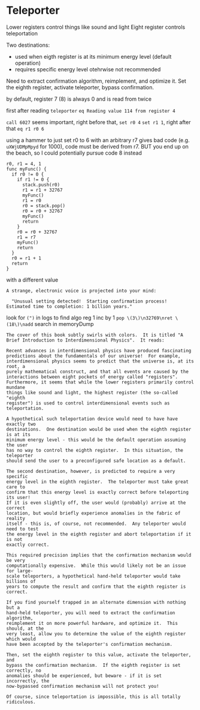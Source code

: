 # Teleporter

Lower registers control things like sound and light
Eight register controls teleportation

Two destinations:
* used when eigth register is at its minimum energy level (default operation)
* requires specific energy level otehrwise not recommended

Need to extract confirmation algorithm, reimplement, and optimize it.
Set the eighth register, activate teleporter, bypass confirmation.

by default, register 7 (8) is always 0 and is read from twice

first after reading `teleporter`
`eq Reading value 114 from register 4`

`call 6027` seems important, right before that, `set r0 4` `set r1 1`, right after that `eq r1 r0 6`

using a hammer to just set r0 to 6 with an arbitrary r7 gives bad code (e.g. `uXWjUDMpMpyd` for 1000), code must be derived from r7. BUT you end up on the beach, so I could potentially pursue code 8 instead
```
r0, r1 = 4, 1
func myFunc() {
  if r0 != 0 {
    if r1 != 0 {
      stack.push(r0)
      r1 = r1 + 32767
      myFunc()
      r1 = r0
      r0 = stack.pop()
      r0 = r0 + 32767
      myFunc()
      return
    }
    r0 = r0 + 32767
    r1 = r7
    myFunc()
    return
  }
  r0 = r1 + 1
  return
}
```

with a different value
```
A strange, electronic voice is projected into your mind:

  "Unusual setting detected!  Starting confirmation process!  Estimated time to completion: 1 billion years."
```
look for `(")` in logs to find algo
reg 1 inc by 1
`pop \(3\)\n32769\nret \(18\)\nadd` search in memoryDump

```
The cover of this book subtly swirls with colors.  It is titled "A Brief Introduction to Interdimensional Physics".  It reads:

Recent advances in interdimensional physics have produced fascinating
predictions about the fundamentals of our universe!  For example,
interdimensional physics seems to predict that the universe is, at its root, a
purely mathematical construct, and that all events are caused by the
interactions between eight pockets of energy called "registers".
Furthermore, it seems that while the lower registers primarily control mundane
things like sound and light, the highest register (the so-called "eighth
register") is used to control interdimensional events such as teleportation.

A hypothetical such teleportation device would need to have have exactly two
destinations.  One destination would be used when the eighth register is at its
minimum energy level - this would be the default operation assuming the user
has no way to control the eighth register.  In this situation, the teleporter
should send the user to a preconfigured safe location as a default.

The second destination, however, is predicted to require a very specific
energy level in the eighth register.  The teleporter must take great care to
confirm that this energy level is exactly correct before teleporting its user!
If it is even slightly off, the user would (probably) arrive at the correct
location, but would briefly experience anomalies in the fabric of reality
itself - this is, of course, not recommended.  Any teleporter would need to test
the energy level in the eighth register and abort teleportation if it is not
exactly correct.

This required precision implies that the confirmation mechanism would be very
computationally expensive.  While this would likely not be an issue for large-
scale teleporters, a hypothetical hand-held teleporter would take billions of
years to compute the result and confirm that the eighth register is correct.

If you find yourself trapped in an alternate dimension with nothing but a
hand-held teleporter, you will need to extract the confirmation algorithm,
reimplement it on more powerful hardware, and optimize it.  This should, at the
very least, allow you to determine the value of the eighth register which would
have been accepted by the teleporter's confirmation mechanism.

Then, set the eighth register to this value, activate the teleporter, and
bypass the confirmation mechanism.  If the eighth register is set correctly, no
anomalies should be experienced, but beware - if it is set incorrectly, the
now-bypassed confirmation mechanism will not protect you!

Of course, since teleportation is impossible, this is all totally ridiculous.
```